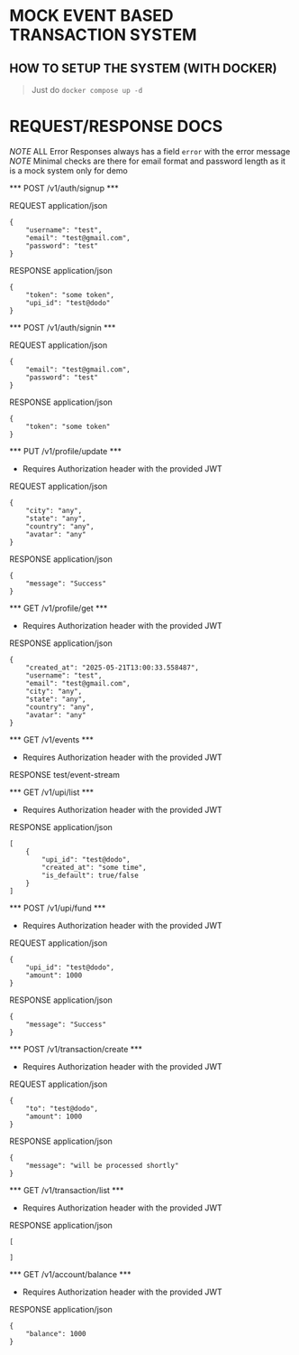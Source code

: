 # MOCK EVENT BASED TRANSACTION SYSTEM

## HOW TO SETUP THE SYSTEM (WITH DOCKER)

> Just do `docker compose up -d`


# REQUEST/RESPONSE DOCS

*NOTE* ALL Error Responses always has a field `error` with the error message
*NOTE* Minimal checks are there for email format and password length as it is a mock system only for demo

*** POST /v1/auth/signup ***


REQUEST application/json

```
{
    "username": "test",
    "email": "test@gmail.com",
    "password": "test"
}
```

RESPONSE application/json

```
{
    "token": "some token",
    "upi_id": "test@dodo"
}
```

*** POST /v1/auth/signin ***


REQUEST application/json 

```
{
    "email": "test@gmail.com",
    "password": "test"
}
```

RESPONSE application/json

```
{
    "token": "some token"
}
```

*** PUT /v1/profile/update ***


* Requires Authorization header with the provided JWT

REQUEST application/json 

```
{
    "city": "any",
    "state": "any",
    "country": "any",
    "avatar": "any"
}
```

RESPONSE application/json

```
{
    "message": "Success"
}
```

*** GET /v1/profile/get ***


* Requires Authorization header with the provided JWT

RESPONSE application/json

```
{
    "created_at": "2025-05-21T13:00:33.558487",
    "username": "test",
    "email": "test@gmail.com",
    "city": "any",
    "state": "any",
    "country": "any",
    "avatar": "any"
}
```

*** GET /v1/events ***

* Requires Authorization header with the provided JWT

RESPONSE test/event-stream


*** GET /v1/upi/list ***

* Requires Authorization header with the provided JWT

RESPONSE application/json

```
[
    {
        "upi_id": "test@dodo",
        "created_at": "some time",
        "is_default": true/false
    }
]
```

*** POST /v1/upi/fund ***

* Requires Authorization header with the provided JWT

REQUEST application/json 

```
{
    "upi_id": "test@dodo",
    "amount": 1000
}
```

RESPONSE application/json

```
{
    "message": "Success"
}
```

*** POST /v1/transaction/create ***

* Requires Authorization header with the provided JWT

REQUEST application/json 

```
{
    "to": "test@dodo",
    "amount": 1000
}
```

RESPONSE application/json

```
{
    "message": "will be processed shortly"
}
```

*** GET /v1/transaction/list ***

* Requires Authorization header with the provided JWT

RESPONSE application/json

```
[

]
```

*** GET /v1/account/balance ***

* Requires Authorization header with the provided JWT

RESPONSE application/json

```
{
    "balance": 1000
}
```